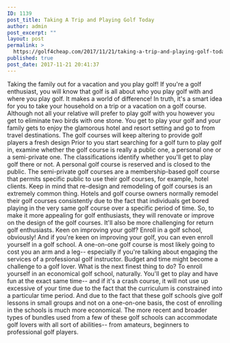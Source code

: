 ```yaml
---
ID: 1139
post_title: Taking A Trip and Playing Golf Today
author: admin
post_excerpt: ""
layout: post
permalink: >
  https://golf4cheap.com/2017/11/21/taking-a-trip-and-playing-golf-today/
published: true
post_date: 2017-11-21 20:41:37
---
```

Taking the family out for a vacation and you play golf!
If you're a golf enthusiast, you will know that golf is all about who you play golf with and where you play golf. It makes a world of difference! In truth, it's a smart idea for you to take your household on a trip or a vacation on a golf course. Although not all your relative will prefer to play golf with you however you get to eliminate two birds with one stone. You get to play your golf and your family gets to enjoy the glamorous hotel and resort setting and go to from travel destinations.
The golf courses will keep altering to provide golf players a fresh design
Prior to you start searching for a golf turn to play golf in, examine whether the golf course is really a public one, a personal one or a semi-private one. The classifications identify whether you'll get to play golf there or not. A personal golf course is reserved and is closed to the public. The semi-private golf courses are a membership-based golf course that permits specific public to use their golf courses, for example, hotel clients. Keep in mind that re-design and remodeling of golf courses is an extremely common thing. Hotels and golf course owners normally remodel their golf courses consistently due to the fact that individuals get bored playing in the very same golf course over a specific period of time. So, to make it more appealing for golf enthusiasts, they will renovate or improve on the design of the golf courses. It'll also be more challenging for return golf enthusiasts.
Keen on improving your golf? Enroll in a golf school, obviously!
And if you're keen on improving your golf, you can even enroll yourself in a golf school. A one-on-one golf course is most likely going to cost you an arm and a leg-- especially if you're talking about engaging the services of a professional golf instructor. Budget and time might become a challenge to a golf lover. What is the next finest thing to do? To enroll yourself in an economical golf school, naturally. You'll get to play and have fun at the exact same time-- and if it's a crash course, it will not use up excessive of your time due to the fact that the curriculum is constrained into a particular time period. And due to the fact that these golf schools give golf lessons in small groups and not on a one-on-one basis, the cost of enrolling in the schools is much more economical. The more recent and broader types of bundles used from a few of these golf schools can accommodate golf lovers with all sort of abilities-- from amateurs, beginners to professional golf players.